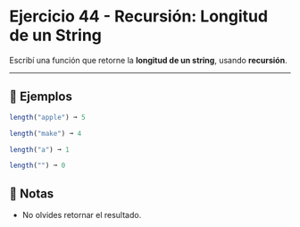 # Ejercicio 44 - Recursión: Longitud de un String

Escribí una función que retorne la **longitud de un string**, usando **recursión**.

---

## 🧪 Ejemplos

```javascript
length("apple") ➞ 5

length("make") ➞ 4

length("a") ➞ 1

length("") ➞ 0
```

## 📝 Notas

- No olvides retornar el resultado.
